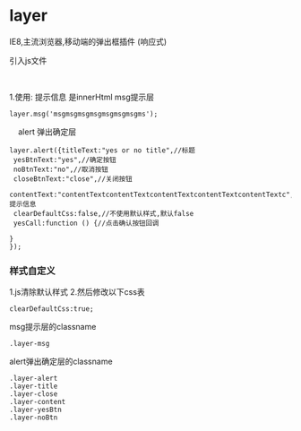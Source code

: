 # layer   
IE8,主流浏览器,移动端的弹出框插件 (响应式)


引入js文件

    <script type="text/javascript" src="carousel.js"></script>

1.使用: 提示信息 是innerHtml
msg提示层

    layer.msg('msgmsgmsgmsgmsgmsgmsgms');
    
alert 弹出确定层


    layer.alert({titleText:"yes or no title",//标题
     yesBtnText:"yes",//确定按钮
     noBtnText:"no",//取消按钮
     closeBtnText:"close",//关闭按钮
     contentText:"contentTextcontentTextcontentTextcontentTextcontentTextc",//提示信息
     clearDefaultCss:false,//不使用默认样式,默认false
     yesCall:function () {//点击确认按钮回调
     
    }
    });


### 样式自定义   

1.js清除默认样式 2.然后修改以下css表


    clearDefaultCss:true;

msg提示层的classname 

    .layer-msg


alert弹出确定层的classname


    .layer-alert
    .layer-title
    .layer-close
    .layer-content
    .layer-yesBtn
    .layer-noBtn
